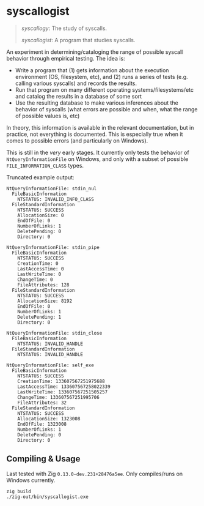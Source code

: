 syscallogist
============

> *syscallogy*: The study of syscalls.
>
> *syscallogist*: A program that studies syscalls.

An experiment in determining/cataloging the range of possible syscall behavior through empirical testing. The idea is:

- Write a program that (1) gets information about the execution environment (OS, filesystem, etc), and (2) runs a series of tests (e.g. calling various syscalls) and records the results.
- Run that program on many different operating systems/filesystems/etc and catalog the results in a database of some sort
- Use the resulting database to make various inferences about the behavior of syscalls (what errors are possible and when, what the range of possible values is, etc)

In theory, this information is available in the relevant documentation, but in practice, not everything is documented. This is especially true when it comes to possible errors (and particularly on Windows).

This is still in the *very* early stages. It currently only tests the behavior of `NtQueryInformationFile` on Windows, and only with a subset of possible `FILE_INFORMATION_CLASS` types.

Truncated example output:

```
NtQueryInformationFile: stdin_nul
  FileBasicInformation
    NTSTATUS: INVALID_INFO_CLASS
  FileStandardInformation
    NTSTATUS: SUCCESS
    AllocationSize: 0
    EndOfFile: 0
    NumberOfLinks: 1
    DeletePending: 0
    Directory: 0

NtQueryInformationFile: stdin_pipe
  FileBasicInformation
    NTSTATUS: SUCCESS
    CreationTime: 0
    LastAccessTime: 0
    LastWriteTime: 0
    ChangeTime: 0
    FileAttributes: 128
  FileStandardInformation
    NTSTATUS: SUCCESS
    AllocationSize: 8192
    EndOfFile: 0
    NumberOfLinks: 1
    DeletePending: 1
    Directory: 0

NtQueryInformationFile: stdin_close
  FileBasicInformation
    NTSTATUS: INVALID_HANDLE
  FileStandardInformation
    NTSTATUS: INVALID_HANDLE

NtQueryInformationFile: self_exe
  FileBasicInformation
    NTSTATUS: SUCCESS
    CreationTime: 133607567251975688
    LastAccessTime: 133607567258022339
    LastWriteTime: 133607567251505257
    ChangeTime: 133607567251995706
    FileAttributes: 32
  FileStandardInformation
    NTSTATUS: SUCCESS
    AllocationSize: 1323008
    EndOfFile: 1323008
    NumberOfLinks: 1
    DeletePending: 0
    Directory: 0
```

## Compiling & Usage

Last tested with Zig `0.13.0-dev.231+28476a5ee`. Only compiles/runs on Windows currently.

```
zig build
./zig-out/bin/syscallogist.exe
```
